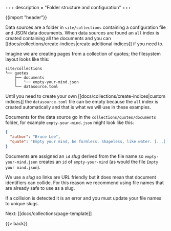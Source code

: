 +++
description = "Folder structure and configuration"
+++

{{import "header"}}

Data sources are a folder in `site/collections` containing a configuration file and JSON data documents. When data sources are found an `all` index is created containing all the documents and you can [[docs/collections/create-indices|create additional indices]] if you need to.

Imagine we are creating pages from a collection of quotes; the filesystem layout looks like this:

```
site/collections
└── quotes
    ├── documents
    │   └── empty-your-mind.json
    └── datasource.toml
```

Until you need to create your own [[docs/collections/create-indices|custom indices]] the `datasource.toml` file can be empty because the `all` index is created automatically and that is what we will use in these examples.

Documents for the data source go in the `collections/quotes/documents` folder, for example `empty-your-mind.json` might look like this:

```json
{
  "author": "Bruce Lee",
  "quote": "Empty your mind, be formless. Shapeless, like water. [...] Be water, my friend."
}
```
Documents are assigned an `id` *slug* derived from the file name so `empty-your-mind.json` creates an `id` of `empty-your-mind` (as would the file `Empty your mind.json`).

We use a *slug* so links are URL friendly but it does mean that document identifiers can collide. For this reason we recommend using file names that are already safe to use as a slug.

If a collision is detected it is an error and you must update your file names to unique slugs.

Next: [[docs/collections/page-template]]

{{> back}}
